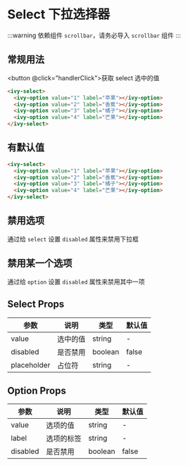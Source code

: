 # Select 下拉选择器

:::warning
依赖组件 `scrollbar`，请务必导入 `scrollbar` 组件
:::

## 常规用法

<button @click="handlerClick">获取 select 选中的值</button>

<ivy-select>
    <ivy-option value="1" label="苹果"></ivy-option>
    <ivy-option value="2" label="香蕉"></ivy-option>
    <ivy-option value="3" label="橘子"></ivy-option>
    <ivy-option value="4" label="芒果"></ivy-option>
    <ivy-option value="5" label="火龙果"></ivy-option>
    <ivy-option value="6" label="菠萝"></ivy-option>
    <ivy-option value="7" label="哈密瓜"></ivy-option>
    <ivy-option value="8" label="桃子"></ivy-option>
    <ivy-option value="9" label="梨子"></ivy-option>
    <ivy-option value="10" label="栗子"></ivy-option>
    <ivy-option value="11" label="李子"></ivy-option>
</ivy-select>

```html
<ivy-select>
  <ivy-option value="1" label="苹果"></ivy-option>
  <ivy-option value="2" label="香蕉"></ivy-option>
  <ivy-option value="3" label="橘子"></ivy-option>
  <ivy-option value="4" label="芒果"></ivy-option>
</ivy-select>
```

## 有默认值

<ivy-select value="2" ref="test">
    <ivy-option value="1" label="苹果"></ivy-option>
    <ivy-option value="2" label="香蕉"></ivy-option>
    <ivy-option value="3" label="橘子"></ivy-option>
    <ivy-option value="4" label="芒果"></ivy-option>
</ivy-select>

```html
<ivy-select>
  <ivy-option value="1" label="苹果"></ivy-option>
  <ivy-option value="2" label="香蕉"></ivy-option>
  <ivy-option value="3" label="橘子"></ivy-option>
  <ivy-option value="4" label="芒果"></ivy-option>
</ivy-select>
```

## 禁用选项

通过给 `select` 设置 `disabled` 属性来禁用下拉框

<ivy-select disabled>
    <ivy-option value="1" label="苹果"></ivy-option>
    <ivy-option value="2" label="香蕉"></ivy-option>
    <ivy-option value="3" label="橘子"></ivy-option>
    <ivy-option value="4" label="芒果"></ivy-option>
</ivy-select>

## 禁用某一个选项

通过给 `option` 设置 `disabled` 属性来禁用其中一项

<ivy-select>
    <ivy-option value="1" label="苹果" disabled></ivy-option>
    <ivy-option value="2" label="香蕉"></ivy-option>
    <ivy-option value="3" label="橘子"></ivy-option>
    <ivy-option value="4" label="芒果"></ivy-option>
</ivy-select>

## Select Props

| 参数        | 说明     | 类型    | 默认值 |
| ----------- | -------- | ------- | ------ |
| value       | 选中的值 | string  | -      |
| disabled    | 是否禁用 | boolean | false  |
| placeholder | 占位符   | string  | -      |

## Option Props

| 参数     | 说明       | 类型    | 默认值 |
| -------- | ---------- | ------- | ------ |
| value    | 选项的值   | string  | -      |
| label    | 选项的标签 | string  | -      |
| disabled | 是否禁用   | boolean | false  |
